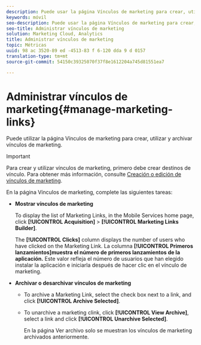 ```yaml
---
description: Puede usar la página Vínculos de marketing para crear, utilizar y archivar vínculos de marketing.
keywords: móvil
seo-description: Puede usar la página Vínculos de marketing para crear, utilizar y archivar vínculos de marketing.
seo-title: Administrar vínculos de marketing
solution: Marketing Cloud, Analytics
title: Administrar vínculos de marketing
topic: Métricas
uuid: 98 ac 3520-89 ed -4513-83 f 6-120 dda 9 d 0157
translation-type: tm+mt
source-git-commit: 54150c39325070f37f8e1612204a745d81551ea7

---
```



# Administrar vínculos de marketing{#manage-marketing-links}

Puede utilizar la página Vínculos de marketing para crear, utilizar y archivar vínculos de marketing.

>[!IMPORTANT]
>
>Para crear y utilizar vínculos de marketing, primero debe crear destinos de vínculo. Para obtener más información, consulte [Creación o edición de vínculos de marketing](/help/using/acquisition-main/c-marketing-links-builder/t-create-edit-adobe-links/t-create-edit-adobe-links.md).

En la página Vínculos de marketing, complete las siguientes tareas:

* **Mostrar vínculos de marketing**

   To display the list of Marketing Links, in the Mobile Services home page, click **[!UICONTROL Acquisition]** &gt; **[!UICONTROL Marketing Links Builder]**.

   The **[!UICONTROL Clicks]** column displays the number of users who have clicked on the Marketing Link. La columna **[!UICONTROL Primeros lanzamientos]muestra el número de primeros lanzamientos de la aplicación.** Este valor refleja el número de usuarios que han elegido instalar la aplicación e iniciarla después de hacer clic en el vínculo de marketing.

* **Archivar o desarchivar vínculos de marketing**

   * To archive a Marketing Link, select the check box next to a link, and click **[!UICONTROL Archive Selected]**.
   * To unarchive a marketing clink, click **[!UICONTROL View Archive]**, select a link and click **[!UICONTROL Unarchive Selected]**.

      En la página Ver archivo solo se muestran los vínculos de marketing archivados anteriormente.

